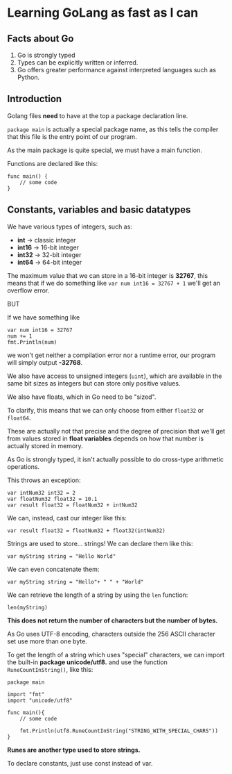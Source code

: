 # Learning GoLang as fast as I can


## Facts about Go
1. Go is strongly typed
2. Types can be explicitly written or inferred.
3. Go offers greater performance against interpreted languages such as Python.


## Introduction
Golang files **need** to have at the top a package declaration line.

`package main` is actually a special package name, as this tells the compiler that this file is the entry point of our program.

As the main package is quite special, we must have a main function.

Functions are declared like this:

```
func main() {
	// some code
}
```

## Constants, variables and basic datatypes

We have various types of integers, such as:
- **int** → classic integer
- **int16** → 16-bit integer
- **int32** → 32-bit integer
- **int64** → 64-bit integer

The maximum value that we can store in a 16-bit integer is **32767**, this means that if we do something like `var num int16 = 32767 + 1` we'll get an overflow error.

BUT

If we have something like
```
var num int16 = 32767
num += 1
fmt.Println(num)
```
we won't get neither a compilation error nor a runtime error, our program will simply output **-32768**.

We also have access to unsigned integers (`uint`), which are available in the same bit sizes as integers but can store only positive values.

We also have floats, which in Go need to be "sized". 

To clarify, this means that we can only choose from either `float32` or `float64`.

These are actually not that precise and the degree of precision that we'll get from values stored in **float variables** depends on how that number is actually stored in memory.

As Go is strongly typed, it isn't actually possible to do cross-type arithmetic operations.

This throws an exception:

```
var intNum32 int32 = 2
var floatNum32 float32 = 10.1
var result float32 = floatNum32 + intNum32
```

We can, instead, cast our integer like this:

```
var result float32 = floatNum32 + float32(intNum32)
```

Strings are used to store... strings!
We can declare them like this:

```
var myString string = "Hello World"
```

We can even concatenate them:
```
var myString string = "Hello"+ " " + "World"
```

We can retrieve the length of a string by using the `len` function:
```
len(myString)
```
**This does not return the number of characters but the number of bytes.**

As Go uses UTF-8 encoding, characters outside the 256 ASCII character set use more than one byte.

To get the length of a string which uses "special" characters, we can import the built-in **package unicode/utf8.** and use the function `RuneCountInString()`, like this:
```
package main

import "fmt"
import "unicode/utf8"

func main(){
    // some code

    fmt.Println(utf8.RuneCountInString("STRING_WITH_SPECIAL_CHARS"))
}
```

**Runes are another type used to store strings.**

To declare constants, just use const instead of var.